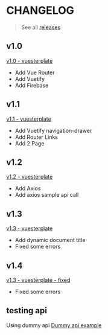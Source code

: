 # CHANGELOG
> See all [releases](https://github.com/hnhtag/vuesterplate/releases)

## v1.0
[v1.0 - vuesterplate](https://github.com/hnhtag/vuesterplate/releases/tag/v1.0)

- Add Vue Router
- Add Vuetify
- Add Firebase

## v1.1
[v1.1 - vuesterplate](https://github.com/hnhtag/vuesterplate/releases/tag/v1.1)

- Add Vuetify navigation-drawer
- Add Router Links
- Add 2 Page

## v1.2
[v1.2 - vuesterplate](https://github.com/hnhtag/vuesterplate/releases/tag/v1.2)

- Add Axios
- Add axios sample api call

## v1.3
[v1.3 - vuesterplate](https://github.com/hnhtag/vuesterplate/releases/tag/v1.3)

- Add dynamic document title
- Fixed some errors

## v1.4
[v1.3 - vuesterplate - fixed](https://github.com/hnhtag/vuesterplate/releases/tag/v1.3-fixed)

- Fixed some errors


## testing api

Using dummy api
[Dummy api example](http://dummy.restapiexample.com/)